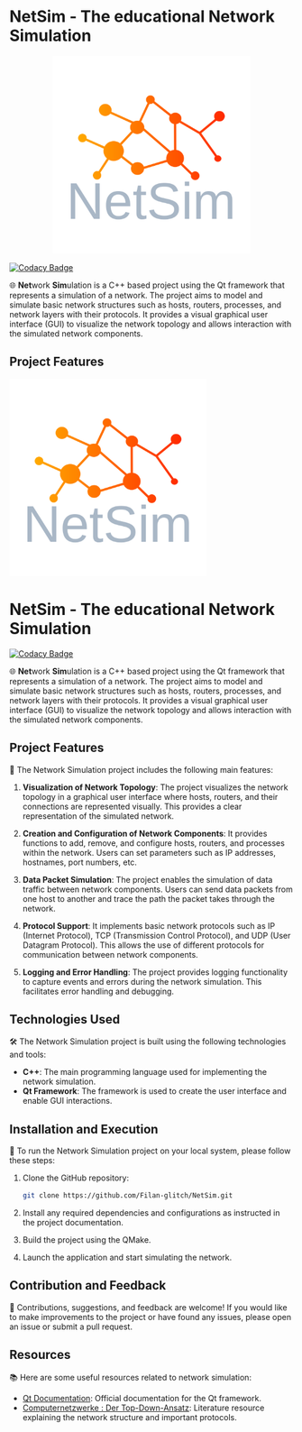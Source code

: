 # NetSim - The educational Network Simulation

<p align="center">
  <img src="./assets/full_logo.svg" alt="Alt Text" width="350">
</p>

[![Codacy Badge](https://app.codacy.com/project/badge/Grade/c040d5aae28c4d82846cc95cce931988)](https://app.codacy.com/gh/Filan-glitch/NetSim/dashboard?utm_source=gh&utm_medium=referral&utm_content=&utm_campaign=Badge_grade)

🌐 **Net**work **Sim**ulation is a C++ based project using the Qt framework that represents a simulation of a network. The project aims to model and simulate basic network structures such as hosts, routers, processes, and network layers with their protocols. It provides a visual graphical user interface (GUI) to visualize the network topology and allows interaction with the simulated network components.

## Project Features
  <img src="./assets/full_logo.svg" alt="Alt Text" width="350">
</p>

# NetSim - The educational Network Simulation

[![Codacy Badge](https://app.codacy.com/project/badge/Grade/c040d5aae28c4d82846cc95cce931988)](https://app.codacy.com/gh/Filan-glitch/NetSim/dashboard?utm_source=gh&utm_medium=referral&utm_content=&utm_campaign=Badge_grade)

🌐 **Net**work **Sim**ulation is a C++ based project using the Qt framework that represents a simulation of a network. The project aims to model and simulate basic network structures such as hosts, routers, processes, and network layers with their protocols. It provides a visual graphical user interface (GUI) to visualize the network topology and allows interaction with the simulated network components.

## Project Features

🚀 The Network Simulation project includes the following main features:

1. **Visualization of Network Topology**: The project visualizes the network topology in a graphical user interface where hosts, routers, and their connections are represented visually. This provides a clear representation of the simulated network.

1. **Creation and Configuration of Network Components**: It provides functions to add, remove, and configure hosts, routers, and processes within the network. Users can set parameters such as IP addresses, hostnames, port numbers, etc.

1. **Data Packet Simulation**: The project enables the simulation of data traffic between network components. Users can send data packets from one host to another and trace the path the packet takes through the network.

1. **Protocol Support**: It implements basic network protocols such as IP (Internet Protocol), TCP (Transmission Control Protocol), and UDP (User Datagram Protocol). This allows the use of different protocols for communication between network components.

1. **Logging and Error Handling**: The project provides logging functionality to capture events and errors during the network simulation. This facilitates error handling and debugging.

## Technologies Used

🛠️ The Network Simulation project is built using the following technologies and tools:

- **C++**: The main programming language used for implementing the network simulation.
- **Qt Framework**: The framework is used to create the user interface and enable GUI interactions.

## Installation and Execution

🔧 To run the Network Simulation project on your local system, please follow these steps:

1. Clone the GitHub repository:

   ```bash
   git clone https://github.com/Filan-glitch/NetSim.git
   ```

1. Install any required dependencies and configurations as instructed in the project documentation.

1. Build the project using the QMake.

1. Launch the application and start simulating the network.

## Contribution and Feedback

🤝 Contributions, suggestions, and feedback are welcome! If you would like to make improvements to the project or have found any issues, please open an issue or submit a pull request.

## Resources

📚 Here are some useful resources related to network simulation:

- [Qt Documentation](https://doc.qt.io/): Official documentation for the Qt framework.
- [Computernetzwerke : Der Top-Down-Ansatz](https://books.google.de/books?id=36vPdcV78YkC&printsec=copyright&hl=de#v=onepage&q&f=false): Literature resource explaining the network structure and important protocols.
